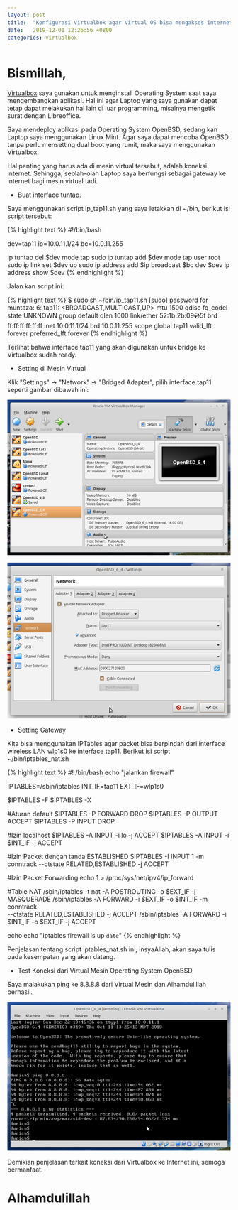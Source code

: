 ```yaml
---
layout: post
title:  "Konfigurasi Virtualbox agar Virtual OS bisa mengakses internet"
date:   2019-12-01 12:26:56 +0800
categories: virtualbox
---
```


# Bismillah,

[Virtualbox](https://www.virtualbox.org/) saya gunakan untuk menginstall Operating System saat
saya mengembangkan aplikasi. Hal ini agar Laptop yang saya gunakan
dapat tetap dapat melakukan hal lain di luar programming, misalnya
mengetik surat dengan Libreoffice.

Saya mendeploy aplikasi pada Operating System OpenBSD, sedang kan
Laptop saya menggunakan Linux Mint. Agar saya dapat mencoba OpenBSD
tanpa perlu mensetting dual boot yang rumit, maka saya menggunakan
Virtualbox.

Hal penting yang harus ada di mesin virtual tersebut, adalah koneksi
internet. Sehingga, seolah-olah Laptop saya berfungsi sebagai
gateway ke internet bagi mesin virtual tadi.

- Buat interface [tuntap](https://en.wikipedia.org/wiki/TUN/TAP).

Saya menggunakan script ip_tap11.sh yang saya letakkan di ~/bin, berikut
isi script tersebut:

{% highlight text %}
#!/bin/bash

dev=tap11
ip=10.0.11.1/24
bc=10.0.11.255


ip tuntap del $dev mode tap
sudo ip tuntap add $dev mode tap user root
sudo ip link set $dev up
sudo ip address add $ip broadcast $bc dev $dev
ip address show $dev
{% endhighlight %}

Jalan kan script ini:

{% highlight text %}
$ sudo sh ~/bin/ip_tap11.sh
[sudo] password for muntaza:
6: tap11: <BROADCAST,MULTICAST,UP> mtu 1500 qdisc fq_codel state UNKNOWN group default qlen 1000
    link/ether 52:1b:2b:09:cd:5f brd ff:ff:ff:ff:ff:ff
    inet 10.0.11.1/24 brd 10.0.11.255 scope global tap11
       valid_lft forever preferred_lft forever
{% endhighlight %}

Terlihat bahwa interface tap11 yang akan digunakan untuk bridge ke Virtualbox
sudah ready.

- Setting di Mesin Virtual

Klik "Settings" -> "Network" -> "Bridged Adapter", pilih interface tap11
seperti gambar dibawah ini:

![Gambar1](/assets/virtualbox1.png)

![Gambar2](/assets/virtualbox2.png)

- Setting Gateway

Kita bisa menggunakan IPTables agar packet bisa berpindah dari interface
wireless LAN wlp1s0 ke interface tap11. Berikut isi script ~/bin/iptables_nat.sh

{% highlight text %}
#! /bin/bash
echo "jalankan firewall"

IPTABLES=/sbin/iptables
INT_IF=tap11
EXT_IF=wlp1s0

$IPTABLES -F
$IPTABLES -X

#Aturan default
$IPTABLES -P FORWARD DROP
$IPTABLES -P OUTPUT ACCEPT
$IPTABLES -P INPUT DROP

#Izin localhost
$IPTABLES -A INPUT -i lo -j ACCEPT
$IPTABLES -A INPUT -i $INT_IF -j ACCEPT

#Izin Packet dengan tanda ESTABLISHED
$IPTABLES -I INPUT 1 -m conntrack --ctstate RELATED,ESTABLISHED -j ACCEPT


#Izin Packet Forwarding
echo 1 > /proc/sys/net/ipv4/ip_forward


#Table NAT
/sbin/iptables -t nat -A POSTROUTING -o $EXT_IF -j MASQUERADE
/sbin/iptables -A FORWARD -i $EXT_IF -o $INT_IF -m conntrack \
   --ctstate RELATED,ESTABLISHED -j ACCEPT
/sbin/iptables -A FORWARD -i $INT_IF -o $EXT_IF -j ACCEPT

echo
echo "iptables firewall is up `date`"
{% endhighlight %}

Penjelasan tentang script iptables_nat.sh ini, insyaAllah, akan
saya tulis pada kesempatan yang akan datang.

- Test Koneksi dari Virtual Mesin Operating System OpenBSD

Saya malakukan ping ke 8.8.8.8 dari Virtual Mesin dan Alhamdulillah
berhasil.

![Gambar3](/assets/virtualbox3.png)

Demikian penjelasan terkait koneksi dari Virtualbox ke Internet ini,
semoga bermanfaat.

# Alhamdulillah
